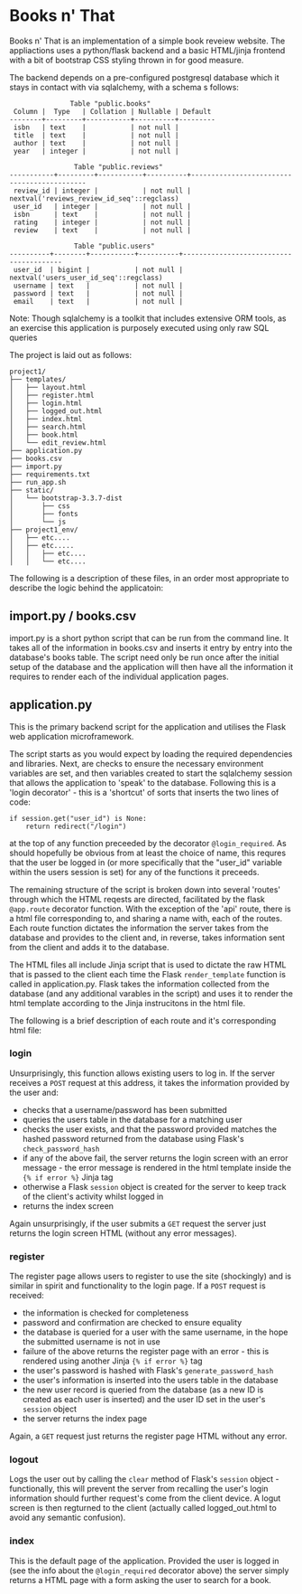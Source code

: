 # Books n' That

Books n' That is an implementation of a simple book reveiew website. The appliactions uses a python/flask backend and a basic HTML/jinja frontend with a bit of bootstrap CSS styling thrown in for good measure.  

The backend depends on a pre-configured postgresql database which it stays in contact with via sqlalchemy, with a schema s follows:

```
               Table "public.books"
 Column |  Type   | Collation | Nullable | Default
--------+---------+-----------+----------+---------
 isbn   | text    |           | not null |
 title  | text    |           | not null |
 author | text    |           | not null |
 year   | integer |           | not null |

                Table "public.reviews"
-----------+---------+-----------+----------+--------------------------------------------
 review_id | integer |           | not null | nextval('reviews_review_id_seq'::regclass)
 user_id   | integer |           | not null |
 isbn      | text    |           | not null |
 rating    | integer |           | not null |
 review    | text    |           | not null |

                Table "public.users"
----------+--------+-----------+----------+----------------------------------------
 user_id  | bigint |           | not null | nextval('users_user_id_seq'::regclass)
 username | text   |           | not null |
 password | text   |           | not null |
 email    | text   |           | not null |
```

Note: Though sqlalchemy is a toolkit that includes extensive ORM tools, as an exercise this application is purposely executed using only raw SQL queries

The project is laid out as follows:
```
project1/
├── templates/
│   ├── layout.html
│   ├── register.html
│   ├── login.html
│   ├── logged_out.html
│   ├── index.html
│   ├── search.html
│   ├── book.html
│   └── edit_review.html
├── application.py
├── books.csv
├── import.py
├── requirements.txt
├── run_app.sh
├── static/
│   └── bootstrap-3.3.7-dist
│       ├── css 
│       ├── fonts
│       └── js
├── project1_env/
│   ├── etc....
│   ├── etc.....
│   │   ├── etc....
│   │   └── etc....
```
The following is a description of these files, in an order most appropriate to describe the logic behind the applicatoin:

<h2>import.py / books.csv</h2>

import.py is a short python script that can be run from the command line. It takes all of the information in books.csv and inserts it entry by entry into the database's books table. The script need only be run once after the initial setup of the database and the application will then have all the information it requires to render each of the individual application pages. 

<h2>application.py</h2>

This is the primary backend script for the application and utilises the Flask web application microframework. 

The script starts as you would expect by loading the required dependencies and libraries. Next, are checks to ensure the necessary environment variables are set, and then variables created to start the sqlalchemy session that allows the application to 'speak' to the database. Following this is a 'login decorator' - this is a 'shortcut' of sorts that inserts the two lines of code:
```
if session.get("user_id") is None:
    return redirect("/login")
```
at the top of any function preceeded by the decorator `@login_required`. As should hopefully be obvious from at least the choice of name, this requres that the user be logged in (or more specifically that the "user_id" variable within the users session is set) for any of the functions it preceeds. 

The remaining structure of the script is broken down into several 'routes' through which the HTML reqests are directed, facilitated by the flask `@app.route` decorator function. With the exception of the 'api' route, there is a html file corresponding to, and sharing a name with, each of the routes. Each route function dictates the information the server takes from the database and provides to the client and, in reverse, takes information sent from the client and adds it to the database. 

The HTML files all include Jinja script that is used to dictate the raw HTML that is passed to the client each time the  Flask `render_template` function is called in application.py. Flask takes the information collected from the database (and any additional varables in the script) and uses it to render the html template according to the Jinja instrucitons in the html file.  

The following is a brief description of each route and it's corresponding html file:

<h3>login</h3>

Unsurprisingly, this function allows existing users to log in. If the server receives a `POST` request at this address, it takes the information provided by the user and:
<br>

  * checks that a username/password has been submitted
  * queries the users table in the database for a matching user
  * checks the user exists, and that the password provided matches the hashed password returned from the database using Flask's `check_password_hash`
  * if any of the above fail, the server returns the login screen with an error message - the error message is rendered in the html template inside the `{% if error %}` Jinja tag
  * otherwise a Flask `session` object is created for the server to keep track of the client's activity whilst logged in
  * returns the index screen
 
Again unsurprisingly, if the user submits a `GET` request the server just returns the login screen HTML (without any error messages).

<h3>register</h3>

The register page allows users to register to use the site (shockingly) and is similar in spirit and functionality to the login page. If a `POST` request is received:
<br>

  * the information is checked for completeness 
  * password and confirmation are checked to ensure equality
  * the database is queried for a user with the same username, in the hope the submitted username is not in use
  * failure of the above returns the register page with an error - this is rendered using another Jinja `{% if error %}` tag
  * the user's password is hashed with Flask's `generate_password_hash`
  * the user's information is inserted into the users table in the database
  * the new user record is queried from the database (as a new ID is created as each user is inserted) and the user ID set in the user's `session` object
  * the server returns the index page
  
Again, a `GET` request just returns the register page HTML without any error.

<h3>logout</h3>

Logs the user out by calling the `clear` method of Flask's `session` object - functionally, this will prevent the server from recalling the user's login information should further request's come from the client device. A logut screen is then regturned to the client (actually called logged_out.html to avoid any semantic confusion).

<h3>index</h3>

This is the default page of the application. Provided the user is logged in (see the info about the `@login_required` decorator above) the server simply returns a HTML page with a form asking the user to search for a book.
